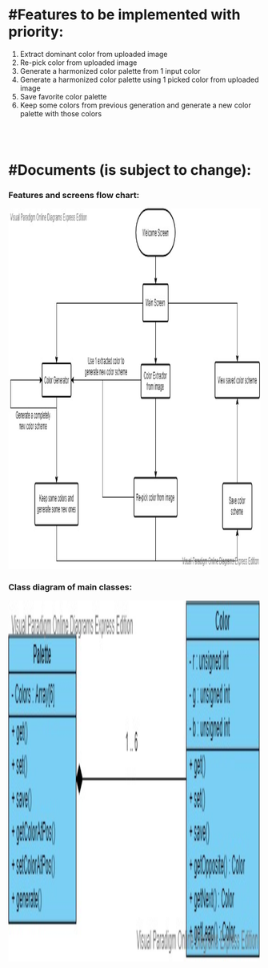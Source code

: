 <h1>#Features to be implemented with priority:</h1>
<ol>
    <li>Extract dominant color from uploaded image</li>
    <li>Re-pick color from uploaded image</li>
    <li>Generate a harmonized color palette from 1 input color</li>
    <li>Generate a harmonized color palette using 1 picked color from uploaded image</li>
    <li>Save favorite color palette</li>
    <li>Keep some colors from previous generation and generate a new color palette with those colors</li>
</ol>

<br>
<br>

<h1>#Documents (is subject to change):</h1>
<h3>Features and screens flow chart:</h3>
<img src="features_and_screens_flow_chart.jpg" width="1280" height="720">
<br>
<h3>Class diagram of main classes:</h3>
<img src="class_diagram.jpg" width="1280" height="720">

